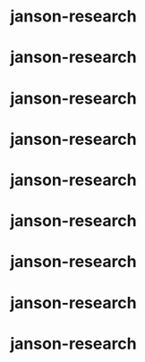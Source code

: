 # janson-research
# janson-research
# janson-research
# janson-research
# janson-research
# janson-research
# janson-research
# janson-research
# janson-research
